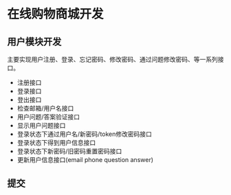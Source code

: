 # 在线购物商城开发

## 用户模块开发
主要实现用户注册、登录、忘记密码、修改密码、通过问题修改密码、等一系列接口。

* 注册接口
* 登录接口
* 登出接口
* 检查邮箱/用户名接口
* 用户问题/答案验证接口
* 显示用户问题接口
* 登录状态下通过用户名/新密码/token修改密码接口
* 登录状态下得到用户信息接口
* 登录状态下新密码/旧密码重置密码接口
* 更新用户信息接口(email phone question answer)
## 提交